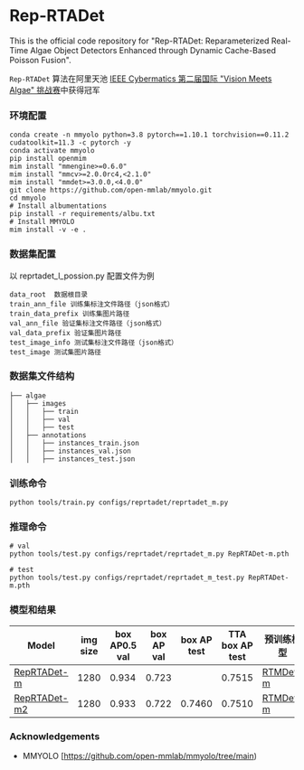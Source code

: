 # Rep-RTADet
This is the official code repository for "Rep-RTADet: Reparameterized Real-Time Algae Object Detectors Enhanced through Dynamic Cache-Based Poisson Fusion". 


`Rep-RTADet` 算法在阿里天池 [IEEE Cybermatics 第二届国际 "Vision Meets Algae" 挑战赛](https://tianchi.aliyun.com/competition/entrance/532171)中获得冠军

### 环境配置

```shell
conda create -n mmyolo python=3.8 pytorch==1.10.1 torchvision==0.11.2 cudatoolkit=11.3 -c pytorch -y
conda activate mmyolo
pip install openmim
mim install "mmengine>=0.6.0"
mim install "mmcv>=2.0.0rc4,<2.1.0"
mim install "mmdet>=3.0.0,<4.0.0"
git clone https://github.com/open-mmlab/mmyolo.git
cd mmyolo
# Install albumentations
pip install -r requirements/albu.txt
# Install MMYOLO
mim install -v -e .
```

### 数据集配置
以 reprtadet_l_possion.py 配置文件为例
```
data_root  数据根目录
train_ann_file 训练集标注文件路径（json格式）
train_data_prefix 训练集图片路径
val_ann_file 验证集标注文件路径（json格式）
val_data_prefix 验证集图片路径
test_image_info 测试集标注文件路径（json格式）
test_image 测试集图片路径
```
### 数据集文件结构
```
├── algae
│   ├── images
│   │   ├── train
│   │   ├── val
│   │   ├── test
│   ├── annotations
│   │   ├── instances_train.json
│   │   ├── instances_val.json
│   │   ├── instances_test.json
```
### 训练命令
``` shell
python tools/train.py configs/reprtadet/reprtadet_m.py
```
### 推理命令
``` shell
# val
python tools/test.py configs/reprtadet/reprtadet_m.py RepRTADet-m.pth
```
``` shell
# test
python tools/test.py configs/reprtadet/reprtadet_m_test.py RepRTADet-m.pth
```
### 模型和结果

 Model  | img size | box AP0.5 val | box AP val | box AP test | TTA  box AP test | 预训练模型                                                                                                                                                              | epochs
 ---- |----------|---------------|------------|------------|------------------|--------------------------------------------------------------------------------------------------------------------------------------------------------------------| ------
  [RepRTADet-m](https://github.com/yang-0201/RepRTADet/releases/download/v1.0.0/RepRTADet-m.pth)  | 1280    | 0.934         | 0.723      |            | 0.7515           | [RTMDet-m](https://download.openmmlab.com/mmyolo/v0/rtmdet/rtmdet_m_syncbn_fast_8xb32-300e_coco/rtmdet_m_syncbn_fast_8xb32-300e_coco_20230102_135952-40af4fe8.pth) | 200
  [RepRTADet-m2](https://github.com/yang-0201/RepRTADet/releases/download/v1.0.0/RepRTADet-m2.pth)  | 1280    | 0.933         | 0.722      | 0.7460     | 0.7510           | [RTMDet-m](https://download.openmmlab.com/mmyolo/v0/rtmdet/rtmdet_m_syncbn_fast_8xb32-300e_coco/rtmdet_m_syncbn_fast_8xb32-300e_coco_20230102_135952-40af4fe8.pth) | 200

### Acknowledgements
* MMYOLO [https://github.com/open-mmlab/mmyolo/tree/main)
